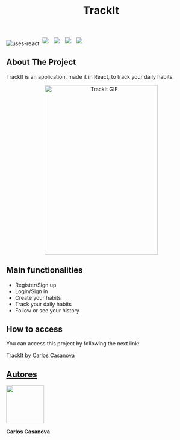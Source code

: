 <div>
<h1 align="center">TrackIt</h1>
<br/>
</div>

![uses-react](https://img.shields.io/badge/REACT-20232A?style=for-the-badge&logo=react&logoColor=61DAFB)
<img style='margin: 5px;' src='https://img.shields.io/badge/axios%20-%2320232a.svg?&style=for-the-badge&color=informational'>
<img style='margin: 5px;' src="https://img.shields.io/badge/react-app%20-%2320232a.svg?&style=for-the-badge&color=60ddf9&logo=react&logoColor=%2361DAFB"/>
<img style='margin: 5px;' src="https://img.shields.io/badge/react_route%20-%2320232a.svg?&style=for-the-badge&logo=react&logoColor=%2361DAFB"/>
<img style='margin: 5px;' src='https://img.shields.io/badge/styled-components%20-%2320232a.svg?&style=for-the-badge&color=b8679e&logo=styled-components&logoColor=%3a3a3a'>

## About The Project

<p align="justify"> TrackIt is an application, made it in React, to track your daily habits.</p>

<div align="center">
 <img width="300px" height="450px" src="https://user-images.githubusercontent.com/72350887/185503970-6b49abcf-a99e-4001-a82b-002cc73caca1.gif" alt="TrackIt GIF"/>
</div>




## Main functionalities

- Register/Sign up
- Login/Sign in
- Create your habits
- Track your daily habits
- Follow or see your history

## How to access

<p>You can access this project by following the next link:</p>

 [TrackIt by Carlos Casanova](https://projeto10-trackit-nu-one.vercel.app/hoje)

## [Autores](https://www.linkedin.com/in/carloscasanovad/)
<div display="flex">
<img width="100px" src="https://user-images.githubusercontent.com/72350887/177237527-f05d4f6c-cc07-443e-a399-4b83fa211335.png" alt=""/>
<p><b>Carlos Casanova</b></p>

</div>

